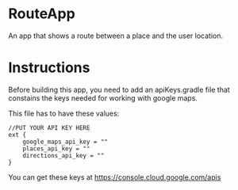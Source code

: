 # RouteApp
An app that shows a route between a place and the user location.

# Instructions
Before building this app, you need to add an apiKeys.gradle file that constains the keys needed for working with google maps.

This file has to have these values:

```
//PUT YOUR API KEY HERE
ext {
    google_maps_api_key = ""
    places_api_key = ""
    directions_api_key = ""
}
```

You can get these keys at https://console.cloud.google.com/apis
